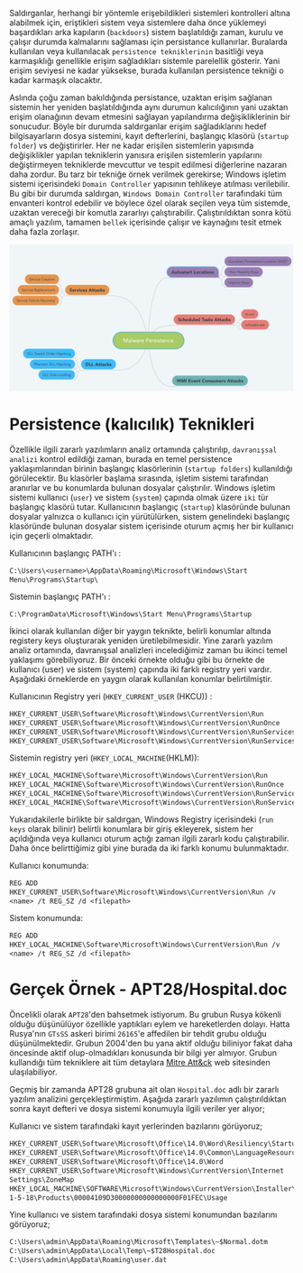 Saldırganlar, herhangi bir yöntemle erişebildikleri sistemleri kontrolleri altına alabilmek için, eriştikleri sistem veya sistemlere daha önce yüklemeyi başardıkları arka kapıların (`backdoors`) sistem başlatıldığı zaman, kurulu ve çalışır durumda kalmalarını sağlaması için persistance kullanırlar. Buralarda kullanılan veya kullanılacak `persistence tekniklerinin` basitliği veya karmaşıklığı genellikle erişim sağladıkları sistemle parelellik gösterir. Yani erişim seviyesi ne kadar yüksekse, burada kullanılan persistence tekniği o kadar karmaşık olacaktır.

Aslında çoğu zaman bakıldığında persistance, uzaktan erişim sağlanan sistemin her yeniden başlatıldığında aynı durumun kalıcılığının yani uzaktan erişim olanağının devam etmesini sağlayan yapılandırma değişikliklerinin bir sonucudur. Böyle bir durumda saldırganlar erişim sağladıklarını hedef bilgisayarların dosya sistemini, kayıt defterlerini, başlangıç klasörü (`startup folder`) vs değiştirirler. Her ne kadar erişilen sistemlerin yapısında değişiklikler yapılan tekniklerin yanısıra erişilen sistemlerin yapılarını değiştirmeyen tekniklerde mevcuttur ve tespit edilmesi diğerlerine nazaran daha zordur. Bu tarz bir tekniğe örnek verilmek gerekirse; Windows işletim sistemi içerisindeki `Domain Controller` yapısının tehlikeye atılması verilebilir. Bu gibi bir durumda saldırgan, `Windows Domain Controller` tarafındaki tüm envanteri kontrol edebilir ve böylece özel olarak seçilen veya tüm sistemde, uzaktan vereceği bir komutla zararlıyı çalıştırabilir. Çalıştırıldıktan sonra kötü amaçlı yazılım, tamamen `bellek` içerisinde çalışır ve kaynağını tesit etmek daha fazla zorlaşır.

![x86regist](../_media/malwarepers.png)

# Persistence (kalıcılık) Teknikleri

Özellikle ilgili zararlı yazılımların analiz ortamında çalıştırılıp, `davranışsal analizi` kontrol edildiği zaman, burada en temel persistence yaklaşımlarından birinin başlangıç klasörlerinin (`startup folders`) kullanıldığı görülecektir. Bu klasörler başlama sırasında, işletim sistemi tarafından aranırlar ve bu konumlarda bulunan dosyalar çalıştırılır. Windows işletim sistemi kullanıcı (`user`) ve sistem (`system`) çapında olmak üzere `iki` tür başlangıç klasörü tutar. Kullanıcının başlangıç (`startup`) klasöründe bulunan dosyalar yalnızca o kullanıcı için yürütülürken, sistem genelindeki başlangıç klasöründe bulunan dosyalar sistem içerisinde oturum açmış her bir kullanıcı için geçerli olmaktadır.

Kullanıcının başlangıç PATH'ı :
```
C:\Users\<username>\AppData\Roaming\Microsoft\Windows\Start Menu\Programs\Startup\
```
Sistemin başlangıç PATH'ı :
```
C:\ProgramData\Microsoft\Windows\Start Menu\Programs\Startup
```
İkinci olarak kullanılan diğer bir yaygın teknikte, belirli konumlar altında registery keys oluşturarak yeniden üretilebilmesidir. Yine zararlı yazılım analiz ortamında, davranışsal analizleri incelediğimiz zaman bu ikinci temel yaklaşımı görebiliyoruz. Bir önceki örnekte olduğu gibi bu örnekte de kullanıcı (user) ve sistem (system) çapında iki farklı registry yeri vardır. Aşağıdaki örneklerde en yaygın olarak kullanılan konumlar belirtilmiştir.

Kullanıcının Registry yeri (`HKEY_CURRENT_USER` (HKCU)) :
```
HKEY_CURRENT_USER\Software\Microsoft\Windows\CurrentVersion\Run
HKEY_CURRENT_USER\Software\Microsoft\Windows\CurrentVersion\RunOnce
HKEY_CURRENT_USER\Software\Microsoft\Windows\CurrentVersion\RunServices
HKEY_CURRENT_USER\Software\Microsoft\Windows\CurrentVersion\RunServicesOnce
```
Sistemin registry yeri (`HKEY_LOCAL_MACHINE`(HKLM)):
```
HKEY_LOCAL_MACHINE\Software\Microsoft\Windows\CurrentVersion\Run
HKEY_LOCAL_MACHINE\Software\Microsoft\Windows\CurrentVersion\RunOnce
HKEY_LOCAL_MACHINE\Software\Microsoft\Windows\CurrentVersion\RunServices
HKEY_LOCAL_MACHINE\Software\Microsoft\Windows\CurrentVersion\RunServicesOnce
```
Yukarıdakilerle birlikte bir saldırgan, Windows Registry içerisindeki (`run keys` olarak bilinir) belirtli konumlara bir giriş ekleyerek, sistem her açıldığında veya kullanıcı oturum açtığı zaman ilgili zararlı kodu çalıştırabilir. Daha önce belirttiğimiz gibi yine burada da iki farklı konumu bulunmaktadır.

Kullanıcı konumunda:
```
REG ADD HKEY_CURRENT_USER\Software\Microsoft\Windows\CurrentVersion\Run /v <name> /t REG_SZ /d <filepath>
```
Sistem konumunda:
```
REG ADD HKEY_LOCAL_MACHINE\Software\Microsoft\Windows\CurrentVersion\Run /v <name> /t REG_SZ /d <filepath>
```
#  Gerçek Örnek - APT28/Hospital.doc

Öncelikli olarak `APT28`'den bahsetmek istiyorum. Bu grubun Rusya kökenli olduğu düşünülüyor özellikle yaptıkları eylem ve hareketlerden dolayı. Hatta Rusya'nın `GTsSS` askeri birimi `26165`'e affedilen bir tehdit grubu olduğu düşünülmektedir. Grubun 2004'den bu yana aktif olduğu biliniyor fakat daha öncesinde aktif olup-olmadıkları konusunda bir bilgi yer almıyor. Grubun kullandığı tüm tekniklere ait tüm detaylara  [Mitre Att&ck](https://attack.mitre.org/groups/G0007/) web sitesinden ulaşılabiliyor.

Geçmiş bir zamanda APT28 grubuna ait olan `Hospital.doc` adlı bir zararlı yazılım analizini gerçekleştirmiştim. Aşağıda zararlı yazılımın çalıştırıldıktan sonra kayıt defteri ve dosya sistemi konumuyla ilgili veriler yer alıyor;

Kullanıcı ve sistem tarafındaki kayıt yerlerinden bazılarını görüyoruz;
```
HKEY_CURRENT_USER\Software\Microsoft\Office\14.0\Word\Resiliency\StartupItems
HKEY_CURRENT_USER\Software\Microsoft\Office\14.0\Common\LanguageResources\EnabledLanguages
HKEY_CURRENT_USER\Software\Microsoft\Office\14.0\Word
HKEY_CURRENT_USER\Software\Microsoft\Windows\CurrentVersion\Internet Settings\ZoneMap
HKEY_LOCAL_MACHINE\SOFTWARE\Microsoft\Windows\CurrentVersion\Installer\UserData\S-1-5-18\Products\00004109D30000000000000000F01FEC\Usage
```
Yine kullanıcı ve sistem tarafındaki dosya sistemi konumundan bazılarını görüyoruz;
```
C:\Users\admin\AppData\Roaming\Microsoft\Templates\~$Normal.dotm
C:\Users\admin\AppData\Local\Temp\~$T28Hospital.doc
C:\Users\admin\AppData\Roaming\user.dat
```
